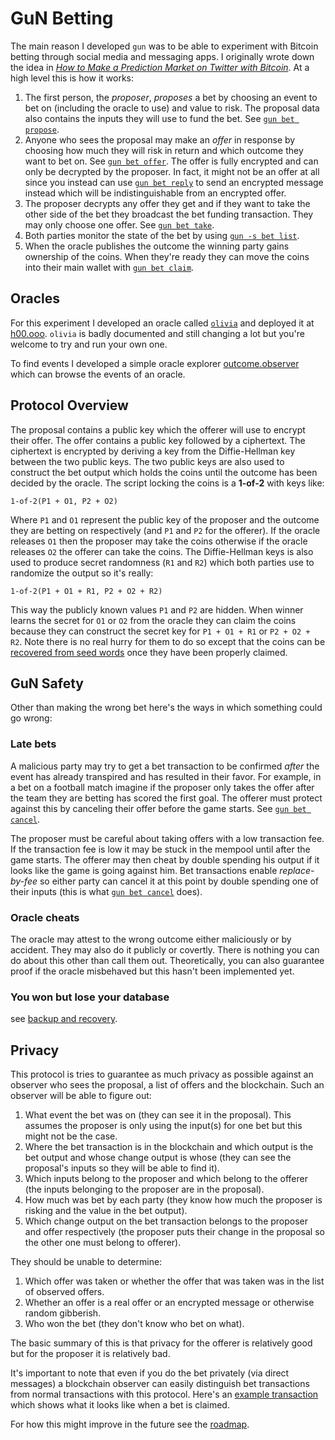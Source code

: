 # GuN Betting

The main reason I developed `gun` was to be able to experiment with Bitcoin betting through social media and messaging apps.
I originally wrote down the idea in *[How to Make a Prediction Market on Twitter with Bitcoin]*.
At a high level this is how it works:

1. The first person, the *proposer*, *proposes* a bet by choosing an event to bet on (including the oracle to use) and value to risk.
   The proposal data also contains the inputs they will use to fund the bet. See [`gun bet propose`](./propose.md).
2. Anyone who sees the proposal may make an *offer* in response by choosing how much they will risk in return and which outcome they want to bet on. See [`gun bet offer`](./offer.md).
   The offer is fully encrypted and can only be decrypted by the proposer.
   In fact, it might not be an offer at all since you instead can use [`gun bet reply`](./reply.md) to send an encrypted message instead which will be indistinguishable from an encrypted offer.
3. The proposer decrypts any offer they get and if they want to take the other side of the bet they broadcast the bet funding transaction.
   They may only choose one offer. See [`gun bet take`](./take.md).
4. Both parties monitor the state of the bet by using [`gun -s bet list`](./list.md).
4. When the oracle publishes the outcome the winning party gains ownership of the coins.
   When they're ready they can move the coins into their main wallet with [`gun bet claim`](./claim.md).
   

## Oracles

For this experiment I developed an oracle called [`olivia`](https://github.com/LLFourn/olivia) and deployed it at [h00.ooo](https://h00.ooo).
`olivia` is badly documented and still changing a lot but you're welcome to try and run your own one.

To find events I developed a simple oracle explorer [outcome.observer](https://outcome.observer) which can browse the events of an oracle.

## Protocol Overview

The proposal contains a public key which the offerer will use to encrypt their offer.
The offer contains a public key followed by a ciphertext.
The ciphertext is encrypted by deriving a key from the Diffie-Hellman key between the two public keys.
The two public keys are also used to construct the bet output which holds the coins until the outcome has been decided by the oracle.
The script locking the coins is a **1-of-2** with keys like:

```
1-of-2(P1 + O1, P2 + O2)
```

Where `P1` and `O1` represent the public key of the proposer and the outcome they are betting on respectively (and `P1` and `P2` for the offerer).
If the oracle releases `O1` then the proposer may take the coins otherwise if the oracle releases `O2` the offerer can take the coins.
The Diffie-Hellman keys is also used to produce secret randomness (`R1` and `R2`) which both parties use to randomize the output so it's really:

```
1-of-2(P1 + O1 + R1, P2 + O2 + R2)
```

This way the publicly known values `P1` and `P2` are hidden.
When winner learns the secret for `O1` or `O2` from the oracle they can claim the coins because they can construct the secret key for `P1 + O1 + R1` or `P2 + O2 + R2`.
Note there is no real hurry for them to do so except that the coins can be [recovered from seed words](../backup-and-recovery.md) once they have been properly claimed.

## GuN Safety

Other than making the wrong bet here's the ways in which something could go wrong:

### Late bets

A malicious party may try to get a bet transaction to be confirmed *after* the event has already transpired and has resulted in their favor.
For example, in a bet on a football match imagine if the proposer only takes the offer after the team they are betting has scored the first goal.
The offerer must protect against this by canceling their offer before the game starts. See [`gun bet cancel`](./cancel.md).

The proposer must be careful about taking offers with a low transaction fee.
If the transaction fee is low it may be stuck in the mempool until after the game starts.
The offerer may then cheat by double spending his output if it looks like the game is going against him.
Bet transactions enable *replace-by-fee* so either party can cancel it at this point by double spending one of their inputs (this is what [`gun bet cancel`](./cancel.md) does).

### Oracle cheats

The oracle may attest to the wrong outcome either maliciously or by accident.
They may also do it publicly or covertly.
There is nothing you can do about this other than call them out.
Theoretically, you can also guarantee proof if the oracle misbehaved but this hasn't been implemented yet.

### You won but lose your database

see [backup and recovery](../backup-and-recovery.md).

## Privacy

This protocol is tries to guarantee as much privacy as possible against an observer who sees the proposal, a list of offers and the blockchain.
Such an observer will be able to figure out:

1. What event the bet was on (they can see it in the proposal). This assumes the proposer is only using the input(s) for one bet but this might not be the case.
2. Where the bet transaction is in the blockchain and which output is the bet output and whose change output is whose (they can see the proposal's inputs so they will be able to find it).
3. Which inputs belong to the proposer and which belong to the offerer (the inputs belonging to the proposer are in the proposal).
4. How much was bet by each party (they know how much the proposer is risking and the value in the bet output).
5. Which change output on the bet transaction belongs to the proposer and offer respectively (the proposer puts their change in the proposal so the other one must belong to offerer).

They should be unable to determine:

1. Which offer was taken or whether the offer that was taken was in the list of observed offers.
2. Whether an offer is a real offer or an encrypted message or otherwise random gibberish.
3. Who won the bet (they don't know who bet on what).

The basic summary of this is that privacy for the offerer is relatively good but for the proposer it is relatively bad.

It's important to note that even if you do the bet privately (via direct messages) a blockchain observer can easily distinguish bet transactions from normal transactions with this protocol.
Here's an [example transaction](https://mempool.space/tx/31e515c9316699f82887c68dc2dff04ff72b598e7e41a2f5cd0fccbc09379106) which shows what it looks like when a bet is claimed.

For how this might improve in the future see the [roadmap](./roadmap.md).

[How to Make a Prediction Market on Twitter with Bitcoin]: https://raw.githubusercontent.com/LLFourn/two-round-dlc/master/main.pdf
 
